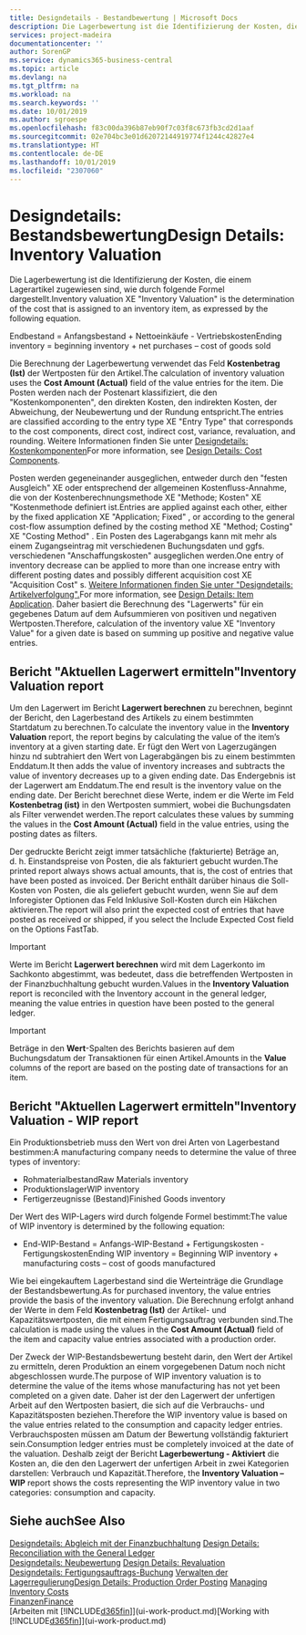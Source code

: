 ```yaml
---
title: Designdetails - Bestandbewertung | Microsoft Docs
description: Die Lagerbewertung ist die Identifizierung der Kosten, die einem Lagerartikel zugewiesen sind, wie durch folgende Formel dargestellt.
services: project-madeira
documentationcenter: ''
author: SorenGP
ms.service: dynamics365-business-central
ms.topic: article
ms.devlang: na
ms.tgt_pltfrm: na
ms.workload: na
ms.search.keywords: ''
ms.date: 10/01/2019
ms.author: sgroespe
ms.openlocfilehash: f83c00da396b87eb90f7c03f8c673fb3cd2d1aaf
ms.sourcegitcommit: 02e704bc3e01d62072144919774f1244c42827e4
ms.translationtype: HT
ms.contentlocale: de-DE
ms.lasthandoff: 10/01/2019
ms.locfileid: "2307060"
---
```

# <a name="design-details-inventory-valuation"></a><span data-ttu-id="dac77-103">Designdetails: Bestandsbewertung</span><span class="sxs-lookup"><span data-stu-id="dac77-103">Design Details: Inventory Valuation</span></span>
<span data-ttu-id="dac77-104">Die Lagerbewertung ist die Identifizierung der Kosten, die einem Lagerartikel zugewiesen sind, wie durch folgende Formel dargestellt.</span><span class="sxs-lookup"><span data-stu-id="dac77-104">Inventory valuation XE "Inventory Valuation"  is the determination of the cost that is assigned to an inventory item, as expressed by the following equation.</span></span>  

<span data-ttu-id="dac77-105">Endbestand = Anfangsbestand + Nettoeinkäufe - Vertriebskosten</span><span class="sxs-lookup"><span data-stu-id="dac77-105">Ending inventory = beginning inventory + net purchases – cost of goods sold</span></span>  

<span data-ttu-id="dac77-106">Die Berechnung der Lagerbewertung verwendet das Feld **Kostenbetrag (Ist)** der Wertposten für den Artikel.</span><span class="sxs-lookup"><span data-stu-id="dac77-106">The calculation of inventory valuation uses the **Cost Amount (Actual)** field of the value entries for the item.</span></span> <span data-ttu-id="dac77-107">Die Posten werden nach der Postenart klassifiziert, die den "Kostenkomponenten", den direkten Kosten, den indirekten Kosten, der Abweichung, der Neubewertung und der Rundung entspricht.</span><span class="sxs-lookup"><span data-stu-id="dac77-107">The entries are classified according to the entry type XE "Entry Type"  that corresponds to the cost components, direct cost, indirect cost, variance, revaluation, and rounding.</span></span> <span data-ttu-id="dac77-108">Weitere Informationen finden Sie unter [Designdetails: Kostenkomponenten](design-details-cost-components.md)</span><span class="sxs-lookup"><span data-stu-id="dac77-108">For more information, see [Design Details: Cost Components](design-details-cost-components.md).</span></span>  

<span data-ttu-id="dac77-109">Posten werden gegeneinander ausgeglichen, entweder durch den "festen Ausgleich" XE oder entsprechend der allgemeinen Kostenfluss-Annahme, die von der Kostenberechnungsmethode XE "Methode; Kosten" XE "Kostenmethode definiert ist.</span><span class="sxs-lookup"><span data-stu-id="dac77-109">Entries are applied against each other, either by the fixed application XE "Application; Fixed" , or according to the general cost-flow assumption defined by the costing method XE "Method; Costing"  XE "Costing Method" .</span></span> <span data-ttu-id="dac77-110">Ein Posten des Lagerabgangs kann mit mehr als einem Zugangseintrag mit verschiedenen Buchungsdaten und ggfs. verschiedenen "Anschaffungskosten" ausgeglichen werden.</span><span class="sxs-lookup"><span data-stu-id="dac77-110">One entry of inventory decrease can be applied to more than one increase entry with different posting dates and possibly different acquisition cost XE "Acquisition Cost" s.</span></span> <span data-ttu-id="dac77-111">[Weitere Informationen finden Sie unter "Designdetails: Artikelverfolgung".](design-details-item-application.md)</span><span class="sxs-lookup"><span data-stu-id="dac77-111">For more information, see [Design Details: Item Application](design-details-item-application.md).</span></span> <span data-ttu-id="dac77-112">Daher basiert die Berechnung des "Lagerwerts" für ein gegebenes Datum auf dem Aufsummieren von positiven und negativen Wertposten.</span><span class="sxs-lookup"><span data-stu-id="dac77-112">Therefore, calculation of the inventory value XE "Inventory Value"  for a given date is based on summing up positive and negative value entries.</span></span>  

## <a name="inventory-valuation-report"></a><span data-ttu-id="dac77-113">Bericht "Aktuellen Lagerwert ermitteln"</span><span class="sxs-lookup"><span data-stu-id="dac77-113">Inventory Valuation report</span></span>  
<span data-ttu-id="dac77-114">Um den Lagerwert im Bericht **Lagerwert berechnen** zu berechnen, beginnt der Bericht, den Lagerbestand des Artikels zu einem bestimmten Startdatum zu berechnen.</span><span class="sxs-lookup"><span data-stu-id="dac77-114">To calculate the inventory value in the **Inventory Valuation** report, the report begins by calculating the value of the item’s inventory at a given starting date.</span></span> <span data-ttu-id="dac77-115">Er fügt den Wert von Lagerzugängen hinzu nd subtrahiert den Wert von Lagerabgängen bis zu einem bestimmten Enddatum.</span><span class="sxs-lookup"><span data-stu-id="dac77-115">It then adds the value of inventory increases and subtracts the value of inventory decreases up to a given ending date.</span></span> <span data-ttu-id="dac77-116">Das Endergebnis ist der Lagerwert am Enddatum.</span><span class="sxs-lookup"><span data-stu-id="dac77-116">The end result is the inventory value on the ending date.</span></span> <span data-ttu-id="dac77-117">Der Bericht berechnet diese Werte, indem er die Werte im Feld **Kostenbetrag (ist)** in den Wertposten summiert, wobei die Buchungsdaten als Filter verwendet werden.</span><span class="sxs-lookup"><span data-stu-id="dac77-117">The report calculates these values by summing the values in the **Cost Amount (Actual)** field in the value entries, using the posting dates as filters.</span></span>  

<span data-ttu-id="dac77-118">Der gedruckte Bericht zeigt immer tatsächliche (fakturierte) Beträge an, d. h. Einstandspreise von Posten, die als fakturiert gebucht wurden.</span><span class="sxs-lookup"><span data-stu-id="dac77-118">The printed report always shows actual amounts, that is, the cost of entries that have been posted as invoiced.</span></span> <span data-ttu-id="dac77-119">Der Bericht enthält darüber hinaus die Soll-Kosten von Posten, die als geliefert gebucht wurden, wenn Sie auf dem Inforegister Optionen das Feld Inklusive Soll-Kosten durch ein Häkchen aktivieren.</span><span class="sxs-lookup"><span data-stu-id="dac77-119">The report will also print the expected cost of entries that have posted as received or shipped, if you select the Include Expected Cost field on the Options FastTab.</span></span>  

> [!IMPORTANT]  
>  <span data-ttu-id="dac77-120">Werte im Bericht **Lagerwert berechnen** wird mit dem Lagerkonto im Sachkonto abgestimmt, was bedeutet, dass die betreffenden Wertposten in der Finanzbuchhaltung gebucht wurden.</span><span class="sxs-lookup"><span data-stu-id="dac77-120">Values in the **Inventory Valuation** report is reconciled with the Inventory account in the general ledger, meaning the value entries in question have been posted to the general ledger.</span></span>  

> [!IMPORTANT]  
>  <span data-ttu-id="dac77-121">Beträge in den **Wert**-Spalten des Berichts basieren auf dem Buchungsdatum der Transaktionen für einen Artikel.</span><span class="sxs-lookup"><span data-stu-id="dac77-121">Amounts in the **Value** columns of the report are based on the posting date of transactions for an item.</span></span>  

## <a name="inventory-valuation---wip-report"></a><span data-ttu-id="dac77-122">Bericht "Aktuellen Lagerwert ermitteln"</span><span class="sxs-lookup"><span data-stu-id="dac77-122">Inventory Valuation - WIP report</span></span>  
<span data-ttu-id="dac77-123">Ein Produktionsbetrieb muss den Wert von drei Arten von Lagerbestand bestimmen:</span><span class="sxs-lookup"><span data-stu-id="dac77-123">A manufacturing company needs to determine the value of three types of inventory:</span></span>  

* <span data-ttu-id="dac77-124">Rohmaterialbestand</span><span class="sxs-lookup"><span data-stu-id="dac77-124">Raw Materials inventory</span></span>  
* <span data-ttu-id="dac77-125">Produktionslager</span><span class="sxs-lookup"><span data-stu-id="dac77-125">WIP inventory</span></span>  
* <span data-ttu-id="dac77-126">Fertigerzeugnisse (Bestand)</span><span class="sxs-lookup"><span data-stu-id="dac77-126">Finished Goods inventory</span></span>  

<span data-ttu-id="dac77-127">Der Wert des WIP-Lagers wird durch folgende Formel bestimmt:</span><span class="sxs-lookup"><span data-stu-id="dac77-127">The value of WIP inventory is determined by the following equation:</span></span>  

* <span data-ttu-id="dac77-128">End-WIP-Bestand = Anfangs-WIP-Bestand + Fertigungskosten - Fertigungskosten</span><span class="sxs-lookup"><span data-stu-id="dac77-128">Ending WIP inventory = Beginning WIP inventory + manufacturing costs – cost of goods manufactured</span></span>  

<span data-ttu-id="dac77-129">Wie bei eingekauftem Lagerbestand sind die Werteinträge die Grundlage der Bestandsbewertung.</span><span class="sxs-lookup"><span data-stu-id="dac77-129">As for purchased inventory, the value entries provide the basis of the inventory valuation.</span></span> <span data-ttu-id="dac77-130">Die Berechnung erfolgt anhand der Werte in dem Feld **Kostenbetrag (Ist)** der Artikel- und Kapazitätswertposten, die mit einem Fertigungsauftrag verbunden sind.</span><span class="sxs-lookup"><span data-stu-id="dac77-130">The calculation is made using the values in the **Cost Amount (Actual)** field of the item and capacity value entries associated with a production order.</span></span>  

<span data-ttu-id="dac77-131">Der Zweck der WIP-Bestandsbewertung besteht darin, den Wert der Artikel zu ermitteln, deren Produktion an einem vorgegebenen Datum noch nicht abgeschlossen wurde.</span><span class="sxs-lookup"><span data-stu-id="dac77-131">The purpose of WIP inventory valuation is to determine the value of the items whose manufacturing has not yet been completed on a given date.</span></span> <span data-ttu-id="dac77-132">Daher ist der den Lagerwert der unfertigen Arbeit auf den Wertposten basiert, die sich auf die Verbrauchs- und Kapazitätsposten beziehen.</span><span class="sxs-lookup"><span data-stu-id="dac77-132">Therefore the WIP inventory value is based on the value entries related to the consumption and capacity ledger entries.</span></span> <span data-ttu-id="dac77-133">Verbrauchsposten müssen am Datum der Bewertung vollständig fakturiert sein.</span><span class="sxs-lookup"><span data-stu-id="dac77-133">Consumption ledger entries must be completely invoiced at the date of the valuation.</span></span> <span data-ttu-id="dac77-134">Deshalb zeigt der Bericht **Lagerbewertung - Aktiviert** die Kosten an, die den den Lagerwert der unfertigen Arbeit in zwei Kategorien darstellen: Verbrauch und Kapazität.</span><span class="sxs-lookup"><span data-stu-id="dac77-134">Therefore, the **Inventory Valuation – WIP** report shows the costs representing the WIP inventory value in two categories: consumption and capacity.</span></span>  

## <a name="see-also"></a><span data-ttu-id="dac77-135">Siehe auch</span><span class="sxs-lookup"><span data-stu-id="dac77-135">See Also</span></span>  
<span data-ttu-id="dac77-136">[Designdetails: Abgleich mit der Finanzbuchhaltung](design-details-reconciliation-with-the-general-ledger.md) </span><span class="sxs-lookup"><span data-stu-id="dac77-136">[Design Details: Reconciliation with the General Ledger](design-details-reconciliation-with-the-general-ledger.md) </span></span>  
<span data-ttu-id="dac77-137">[Designdetails: Neubewertung](design-details-revaluation.md) </span><span class="sxs-lookup"><span data-stu-id="dac77-137">[Design Details: Revaluation](design-details-revaluation.md) </span></span>  
<span data-ttu-id="dac77-138">[Designdetails: Fertigungsauftrags-Buchung](design-details-production-order-posting.md)
[Verwalten der Lagerregulierung](finance-manage-inventory-costs.md)</span><span class="sxs-lookup"><span data-stu-id="dac77-138">[Design Details: Production Order Posting](design-details-production-order-posting.md)
[Managing Inventory Costs](finance-manage-inventory-costs.md)</span></span>  
[<span data-ttu-id="dac77-139">Finanzen</span><span class="sxs-lookup"><span data-stu-id="dac77-139">Finance</span></span>](finance.md)  
<span data-ttu-id="dac77-140">[Arbeiten mit [!INCLUDE[d365fin](includes/d365fin_md.md)]](ui-work-product.md)</span><span class="sxs-lookup"><span data-stu-id="dac77-140">[Working with [!INCLUDE[d365fin](includes/d365fin_md.md)]](ui-work-product.md)</span></span>
